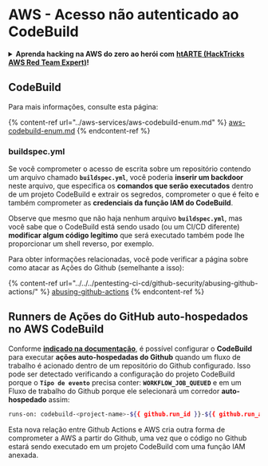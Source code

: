 # AWS - Acesso não autenticado ao CodeBuild

<details>

<summary><strong>Aprenda hacking na AWS do zero ao herói com</strong> <a href="https://training.hacktricks.xyz/courses/arte"><strong>htARTE (HackTricks AWS Red Team Expert)</strong></a><strong>!</strong></summary>

Outras maneiras de apoiar o HackTricks:

* Se você deseja ver sua **empresa anunciada no HackTricks** ou **baixar o HackTricks em PDF** Verifique os [**PLANOS DE ASSINATURA**](https://github.com/sponsors/carlospolop)!
* Adquira o [**swag oficial PEASS & HackTricks**](https://peass.creator-spring.com)
* Descubra [**A Família PEASS**](https://opensea.io/collection/the-peass-family), nossa coleção exclusiva de [**NFTs**](https://opensea.io/collection/the-peass-family)
* **Junte-se ao** 💬 [**grupo Discord**](https://discord.gg/hRep4RUj7f) ou ao [**grupo telegram**](https://t.me/peass) ou **siga-nos** no **Twitter** 🐦 [**@hacktricks\_live**](https://twitter.com/hacktricks\_live)**.**
* **Compartilhe seus truques de hacking enviando PRs para o** [**HackTricks**](https://github.com/carlospolop/hacktricks) e [**HackTricks Cloud**](https://github.com/carlospolop/hacktricks-cloud) repositórios do github.

</details>

## CodeBuild

Para mais informações, consulte esta página:

{% content-ref url="../aws-services/aws-codebuild-enum.md" %}
[aws-codebuild-enum.md](../aws-services/aws-codebuild-enum.md)
{% endcontent-ref %}

### buildspec.yml

Se você comprometer o acesso de escrita sobre um repositório contendo um arquivo chamado **`buildspec.yml`**, você poderia **inserir um backdoor** neste arquivo, que especifica os **comandos que serão executados** dentro de um projeto CodeBuild e extrair os segredos, comprometer o que é feito e também comprometer as **credenciais da função IAM do CodeBuild**.

Observe que mesmo que não haja nenhum arquivo **`buildspec.yml`**, mas você sabe que o CodeBuild está sendo usado (ou um CI/CD diferente) **modificar algum código legítimo** que será executado também pode lhe proporcionar um shell reverso, por exemplo.

Para obter informações relacionadas, você pode verificar a página sobre como atacar as Ações do Github (semelhante a isso):

{% content-ref url="../../../pentesting-ci-cd/github-security/abusing-github-actions/" %}
[abusing-github-actions](../../../pentesting-ci-cd/github-security/abusing-github-actions/)
{% endcontent-ref %}

## Runners de Ações do GitHub auto-hospedados no AWS CodeBuild <a href="#action-runner" id="action-runner"></a>

Conforme [**indicado na documentação**](https://docs.aws.amazon.com/codebuild/latest/userguide/action-runner.html), é possível configurar o **CodeBuild** para executar **ações auto-hospedadas do Github** quando um fluxo de trabalho é acionado dentro de um repositório do Github configurado. Isso pode ser detectado verificando a configuração do projeto CodeBuild porque o **`Tipo de evento`** precisa conter: **`WORKFLOW_JOB_QUEUED`** e em um Fluxo de trabalho do Github porque ele selecionará um corredor **auto-hospedado** assim:
```bash
runs-on: codebuild-<project-name>-${{ github.run_id }}-${{ github.run_attempt }}
```
Esta nova relação entre Github Actions e AWS cria outra forma de comprometer a AWS a partir do Github, uma vez que o código no Github estará sendo executado em um projeto CodeBuild com uma função IAM anexada.
